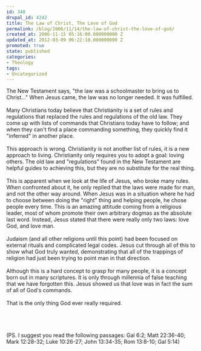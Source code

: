 ```yaml
---
id: 348
drupal_id: 4242
title: The Law of Christ, The Love of God
permalink: /blog/2006/11/14/the-law-of-christ-the-love-of-god/
created_at: 2006-11-15 05:16:00.000000000 Z
updated_at: 2012-03-09 06:22:18.000000000 Z
promoted: true
state: published
categories:
- Theology
tags:
- Uncategorized
---
```

The New Testament says, "the law was a schoolmaster to bring us to Christ..." When Jesus came, the law was no longer needed. It was fulfilled. <br /><br />Many Christians today believe that Christianity is a set of rules and regulations that replaced the rules and regulations of the old law.  They come up with lists of commands that Christians today have to follow; and when they can't find a place commanding something, they quickly find it "inferred" in another place. <br /><br />This approach is wrong. Christianity is not another list of rules, it is a new approach to living. Christianity only requires you to adopt a goal: loving others. The old law and "regulations" found in the New Testament are helpful guides to achieving this, but they are no substitute for the real thing. <br /><br />This is apparent when we look at the life of Jesus, who broke many rules. When confronted about it, he only replied that the laws were made for man, and not the other way around. When Jesus was in a situation where he had to choose between doing the "right" thing and  helping people, he chose people every time. This is an amazing attitude coming from a religious leader, most of whom promote their  own arbitrary dogmas as the absolute last word. Instead, Jesus stated that there were really only two laws: love God, and love man.<br /><br />Judaism (and all other religions until this point) had been focused on external rituals and complicated legal codes. Jesus cut through all of this to show what God truly wanted, demonstrating that all of the trappings of religion had just been trying to point man in that direction.<br /><br />Although this is a hard concept to grasp for many people, it is a concept born out in many scriptures. It is only through millennia of false teaching that we have forgotten this. Jesus showed us that love was in fact the sum of all of God's commands.<br /><br />That is the only thing God ever really required.<br /><br /> <br /><br /><br />(PS. I suggest you read the following passages: Gal 6:2; Matt 22:36-40; Mark 12:28-32; Luke 10:26-27; John 13:34-35; Rom 13:8-10; Gal 5:14)
